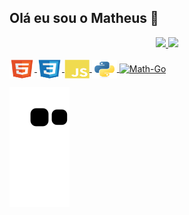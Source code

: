 ## Olá eu sou o Matheus 👋
<div align="center">
  <a href="https://github.com/matholi">
  <img height="180em" src="https://github-readme-stats.vercel.app/api?username=matholi&show_icons=true&theme=github_dark&include_all_commits=true&count_private=true"/>
  <img height="180em" src="https://github-readme-stats.vercel.app/api/top-langs/?username=matholi&layout=compact&langs_count=7&theme=github_dark"/>
</div>
<div style="display: inline_block"><br>
  <img align="center" alt="Rafa-HTML" height="30" width="40" src="https://raw.githubusercontent.com/devicons/devicon/master/icons/html5/html5-original.svg">
  <img align="center" alt="Math-CSS" height="30" width="40" src="https://raw.githubusercontent.com/devicons/devicon/master/icons/css3/css3-original.svg">
  <img align="center" alt="Math-Js" height="30" width="40" src="https://raw.githubusercontent.com/devicons/devicon/master/icons/javascript/javascript-plain.svg">
  <img align="center" alt="Math-Python" height="30" width="40" src="https://raw.githubusercontent.com/devicons/devicon/master/icons/python/python-original.svg">
  <img align="center" alt="Math-Go" height="45" width="40" src="https://cdn.jsdelivr.net/gh/devicons/devicon/icons/go/go-original-wordmark.svg">
</div>

![Snake animation](https://github.com/matholi/matholi/blob/output/github-contribution-grid-snake.svg)
